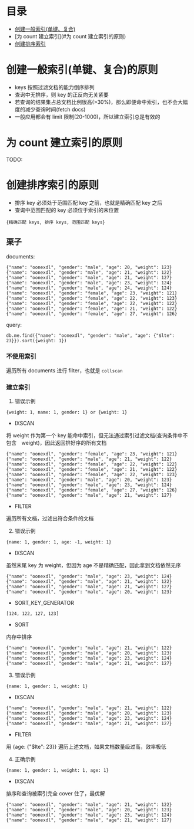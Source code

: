 目录
=================

+ [创建一般索引(单键、复合)](#创建一般索引(单键、复合)的原则)
+ [为 count 建立索引](#为 count 建立索引的原则)
+ [创建排序索引](#创建排序索引的原则)

# 创建一般索引(单键、复合)的原则

+ keys 按照过滤文档的能力倒序排列
+ 查询中无排序，则 key 的正反向无关紧要
+ 若查询的结果集占总文档比例很高(>30%)，那么即便命中索引，也不会大幅度的减少查询时间(fetch docs)
+ 一般应用都会有 limit 限制(20-1000)，所以建立索引总是有效的

# 为 count 建立索引的原则

TODO:

# 创建排序索引的原则

- 排序 key 必须处于范围匹配 key 之前，也就是精确匹配 key 之后
- 查询中范围匹配的 key 必须位于索引的末位置

```
{精确匹配 keys, 排序 keys, 范围匹配 keys}
```

## 栗子

documents:

```
{"name": "oonexdl", "gender": "male", "age": 20, "weight": 123}
{"name": "oonexdl", "gender": "male", "age": 21, "weight": 122}
{"name": "oonexdl", "gender": "male", "age": 21, "weight": 127}
{"name": "oonexdl", "gender": "male", "age": 23, "weight": 124}
{"name": "oonexdl", "gender": "male", "age": 24, "weight": 124}
{"name": "oonexdl", "gender": "female", "age": 23, "weight": 121}
{"name": "oonexdl", "gender": "female", "age": 22, "weight": 123}
{"name": "oonexdl", "gender": "female", "age": 22, "weight": 122}
{"name": "oonexdl", "gender": "female", "age": 21, "weight": 122}
{"name": "oonexdl", "gender": "female", "age": 27, "weight": 126}
```
query:
```
db.me.find({"name": "oonexdl", "gender": "male", "age": {"$lte": 23}}).sort({weight: 1})
```
### 不使用索引

遍历所有 documents 进行 filter，也就是 `collscan`

### 建立索引

1. 错误示例

```
{weight: 1, name: 1, gender: 1} or {weight: 1}
```
- IXSCAN

将 weight 作为第一个 key 能命中索引，但无法通过索引过滤文档(查询条件中不包含　weight)，因此返回排好序的所有文档
```
{"name": "oonexdl", "gender": "female", "age": 23, "weight": 121}
{"name": "oonexdl", "gender": "male", "age": 21, "weight": 122}
{"name": "oonexdl", "gender": "female", "age": 22, "weight": 122}
{"name": "oonexdl", "gender": "female", "age": 21, "weight": 122}
{"name": "oonexdl", "gender": "female", "age": 22, "weight": 123}
{"name": "oonexdl", "gender": "male", "age": 20, "weight": 123}
{"name": "oonexdl", "gender": "male", "age": 23, "weight": 124}
{"name": "oonexdl", "gender": "female", "age": 27, "weight": 126}
{"name": "oonexdl", "gender": "male", "age": 21, "weight": 127}
```
- FILTER

遍历所有文档，过滤出符合条件的文档

2. 错误示例

```
{name: 1, gender: 1, age: -1, weight: 1}
```
- IXSCAN

虽然末尾 key 为 weight，但因为 age 不是精确匹配，因此拿到文档依然无序

```
{"name": "oonexdl", "gender": "male", "age": 23, "weight": 124}
{"name": "oonexdl", "gender": "male", "age": 21, "weight": 122}
{"name": "oonexdl", "gender": "male", "age": 21, "weight": 127}
{"name": "oonexdl", "gender": "male", "age": 20, "weight": 123}
```

- SORT_KEY_GENERATOR

```
[124, 122, 127, 123]
```

- SORT

内存中排序

```
{"name": "oonexdl", "gender": "male", "age": 21, "weight": 122}
{"name": "oonexdl", "gender": "male", "age": 20, "weight": 123}
{"name": "oonexdl", "gender": "male", "age": 23, "weight": 124}
{"name": "oonexdl", "gender": "male", "age": 21, "weight": 127}
```

3. 错误示例

```
{name: 1, gender: 1, weight: 1}
```

- IXSCAN

```
{"name": "oonexdl", "gender": "male", "age": 21, "weight": 122}
{"name": "oonexdl", "gender": "male", "age": 20, "weight": 123}
{"name": "oonexdl", "gender": "male", "age": 23, "weight": 124}
{"name": "oonexdl", "gender": "male", "age": 21, "weight": 127}
```

- FILTER

用 {age: {"$lte": 23}} 遍历上述文档，如果文档数量级过高，效率极低

4. 正确示例

```
{name: 1, gender: 1, weight: 1, age: 1}
```

- IXSCAN

排序和查询被索引完全 cover 住了，最优解
```
{"name": "oonexdl", "gender": "male", "age": 21, "weight": 122}
{"name": "oonexdl", "gender": "male", "age": 20, "weight": 123}
{"name": "oonexdl", "gender": "male", "age": 23, "weight": 124}
{"name": "oonexdl", "gender": "male", "age": 21, "weight": 127}
```
